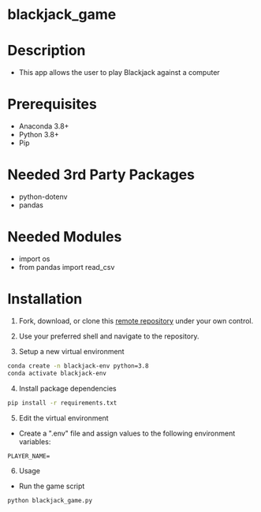 # blackjack_game

# Description
+ This app allows the user to play Blackjack against a computer

# Prerequisites
+ Anaconda 3.8+
+ Python 3.8+
+ Pip

# Needed 3rd Party Packages
+ python-dotenv
+ pandas

# Needed Modules
+ import os
+ from pandas import read_csv

# Installation

1. Fork, download, or clone this [remote repository](https://github.com/krosen5514/blackjack_game) under your own control.

2. Use your preferred shell and navigate to the repository.

3. Setup a new virtual environment
```sh
conda create -n blackjack-env python=3.8 
conda activate blackjack-env
```

4. Install package dependencies
```sh
pip install -r requirements.txt
```

5. Edit the virtual environment
* Create a ".env" file and assign values to the following environment variables:
```
PLAYER_NAME=

```

6. Usage
* Run the game script
```py
python blackjack_game.py
```